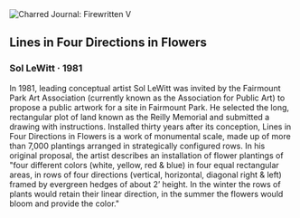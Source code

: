 <div class="artwork-of-the-day">
  <div class="container">
    <div class="img-wrapper">
      <img
        src="https://uploads3.wikiart.org/images/sol-lewitt/lines-in-four-directions-in-flowers-1981.jpg"
        alt="Charred Journal: Firewritten V" />
    </div>
    <div class="artwork-detail">
      <div class="artwork-origin"> 
        <h2 class="artwork-name">Lines in Four Directions in Flowers</h2>
        <h3 class="artist">
          Sol LeWitt
                    ·  1981
        </h3>
      </div>
      <p class="description">
        <span class="artwork-description-text ng-binding" ng-bind-html="viewModel.ArtworkOfTheDay.Description | unsafe">In 1981, leading conceptual artist Sol LeWitt was invited by the Fairmount Park Art Association (currently known as the Association for Public Art) to propose a public artwork for a site in Fairmount Park. He selected the long, rectangular plot of land known as the Reilly Memorial and submitted a drawing with instructions. Installed thirty years after its conception, Lines in Four Directions in Flowers is a work of monumental scale, made up of more than 7,000 plantings arranged in strategically configured rows. In his original proposal, the artist describes an installation of flower plantings of "four different colors (white, yellow, red &amp; blue) in four equal rectangular areas, in rows of four directions (vertical, horizontal, diagonal right &amp; left) framed by evergreen hedges of about 2’ height. In the winter the rows of plants would retain their linear direction, in the summer the flowers would bloom and provide the color."</span>
                        <div class="text-shadow-container" ng-show="showShadow" style=""></div>
      </p>
    </div>
  </div>

</div>
